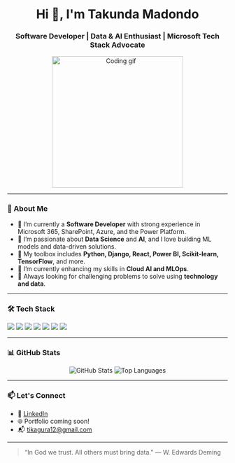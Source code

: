 <h1 align="center">Hi 👋, I'm Takunda Madondo</h1>
<h3 align="center">Software Developer | Data & AI Enthusiast | Microsoft Tech Stack Advocate</h3>

<p align="center">
  <img src="https://media.giphy.com/media/qgQUggAC3Pfv687qPC/giphy.gif" width="300" alt="Coding gif">
</p>

---

### 🚀 About Me

- 💼 I’m currently a **Software Developer** with strong experience in Microsoft 365, SharePoint, Azure, and the Power Platform.
- 🧠 I’m passionate about **Data Science** and **AI**, and I love building ML models and data-driven solutions.
- 🧰 My toolbox includes **Python, Django, React, Power BI, Scikit-learn, TensorFlow**, and more.
- 🌱 I’m currently enhancing my skills in **Cloud AI and MLOps**.
- 🎯 Always looking for challenging problems to solve using **technology and data**.

---

### 🛠️ Tech Stack

<p align="left">
  <img src="https://img.shields.io/badge/Python-3670A0?style=for-the-badge&logo=python&logoColor=white"/>
  <img src="https://img.shields.io/badge/Power%20BI-F2C811?style=for-the-badge&logo=powerbi&logoColor=black"/>
  <img src="https://img.shields.io/badge/React-20232A?style=for-the-badge&logo=react&logoColor=61DAFB"/>
  <img src="https://img.shields.io/badge/Django-092E20?style=for-the-badge&logo=django&logoColor=white"/>
  <img src="https://img.shields.io/badge/Azure-0078D4?style=for-the-badge&logo=microsoftazure&logoColor=white"/>
  <img src="https://img.shields.io/badge/Power%20Apps-742774?style=for-the-badge&logo=microsoftpowerapps&logoColor=white"/>
  <img src="https://img.shields.io/badge/PostgreSQL-336791?style=for-the-badge&logo=postgresql&logoColor=white"/>
</p>

---

### 📊 GitHub Stats

<p align="center">
  <img src="https://github-readme-stats.vercel.app/api?username=your-github-username&show_icons=true&theme=radical" alt="GitHub Stats"/>
  <img src="https://github-readme-stats.vercel.app/api/top-langs/?username=your-github-username&layout=compact&theme=radical" alt="Top Languages"/>
</p>

---

### 📫 Let's Connect

- 🔗 [LinkedIn](https://www.linkedin.com/in/takunda-madondo-649b66218/)  
- 🌐 Portfolio coming soon!  
- 📬 tikagura12@gmail.com

---

> “In God we trust. All others must bring data.” — W. Edwards Deming

